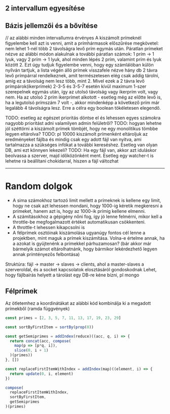 ## 2 intervallum egyesítése

## Bázis jellemzői és a bővítése

// az alábbi minden intervallumra érvényes
A kiszámolt prímeknél figyelembe kell azt is venni, amit a prímhármasok előszűrése megkövetel: nem lehet 1-nél több 2 távolságra levő prím egymás után. Páratlan prímeket nézve az alábbi módon alakulnak a további páratlan számok: 1 prím -> 1 lyuk, vagy 2 prím -> 1 lyuk, ahol minden lépés 2 prím, valamint prím és lyuk között 2. Ezt úgy tudjuk figyelembe venni, hogy egy számlálóban külön nyílván tartjuk, a lista végén álló prímek visszafele nézve hány db 2 távra levő prímpárral rendelkeznek, amit természetesen elég csak addig tárolni, amíg ez a távolság nem lesz több, mint 2. Mivel ezek a 2 távra levő prímpárok(ikerprímek) 2-3-5 és 3-5-7 esetén kívül maximum 1-szer szerepelnek egymás után, így az utolsó távolság vagy ikerprím volt, vagy nem. Ha az utolsó 2 prím ikerprímet alkotott - esetleg még az előtte levő is, ha a legutolsó prímszám 7 volt -, akkor mindenképp a következő prím már legalább 4 távolságra lesz. Erre a célra egy boolean tökéletesen elegendő.

TODO: esetleg az egészet prioritás döntse el és lehessen egyes számokra nagyobb prioritást adni valamilyen admin felületről?
TODO: hogyan lehetne jól széttörni a kiszámolt prímek tömbjét, hogy ne egy monolitikus tömbbe legyen eltárolva?
TODO: pl 10000 kiszámolt prímenként eltároljuk az eredményeket fájlba és mindig csak egy adott fájl van nyitva, ami tartalmazza a szükséges infókat a további kereséshez. Esetleg van olyan DB, ami ezt könnyen lekezeli?
TODO: Ha egy fájl van, akkor azt iduláskor beolvassa a szerver, majd időközönként ment. Esetleg egy watcher-t is lehetne rá beállítani chokidarral, hiszen a fájl változhat

---

# Random dolgok

* A sima számokhoz tartozó limit mellett a prímeknek is kellene egy limit, hogy ne csak azt lehessen mondani, hogy 1000-ig kéretik megkeresni a prímeket, hanem azt is, hogy az 1000-ik prímig kellene elmenni.
* A számításokhoz a gépigény nőni fog, így jó lenne felmérni, mikor kell a throttle-be megfogalmazott értéket automatikusan csökkenteni.
* A throttle-t lehessen kikapcsolni is
* A félprímek osztóinak kiszámolása ugyanúgy fontos cél lenne a projektben, mint maguk a prímek kiszámítása. Volna-e értelme annak, ha a azokat is gyüjtenénk a prímekkel párhuzamosan? (bár akkor már bármelyik számot eltárolhatnánk, hogy bármikor lekérdezhető legyen annak prímtényezős felbontása)

Struktúra: fájl -> master -> slaves -> clients, ahol a master-slaves a szerveroldal, és a socket kapcsolatok elosztásáról gondoskodnak
Lehet, hogy fájlbaírás helyett a tárolást egy DB-re kéne bízni, pl mongo

## Félprímek

Az ötletemhez a koordinátákat az alábbi kód kombinálja ki a megadott prímekből (ramda függvények)

```javascript
const primes = [2, 3, 5, 7, 11, 13, 17, 19, 23, 29]

const sortByFirstItem = sortBy(prop(0))

const getSemiprimes = addIndex(reduce)((acc, q, i) => {
  return concat(acc, compose(
    map(p => [p*q, i]),
    slice(0, i + 1)
  )(primes))
}, [])

const replaceFirstItemWithIndex = addIndex(map)((element, i) => {
  return update(0, i, element)
})

compose(
  replaceFirstItemWithIndex,
  sortByFirstItem,
  getSemiprimes
)(primes)
```